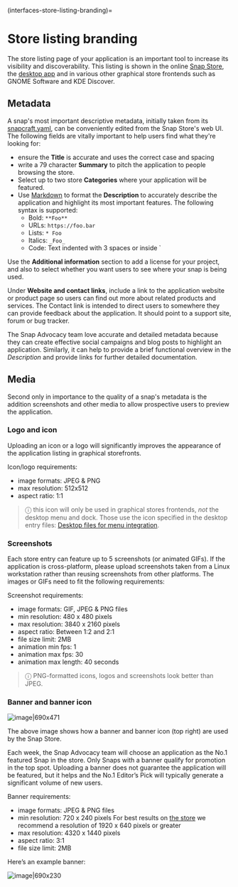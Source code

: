 (interfaces-store-listing-branding)=
# Store listing branding

The store listing page of your application is an important tool to increase its visibility and discoverability. This listing is shown in the online [Snap Store](https://snapcraft.io/store), the [desktop app](https://snapcraft.io/snap-store) and in various other graphical store frontends such as GNOME Software and KDE Discover.

## Metadata

A snap's most important descriptive metadata, initially taken from its [snapcraft.yaml](/), can be conveniently edited from the Snap Store's web UI. The following fields are vitally important to help users find what they're looking for:

- ensure the **Title** is accurate and uses the correct case and spacing
- write a 79 character **Summary** to pitch the application to people browsing the store.
- Select up to two store **Categories** where your application will be featured.
- Use [Markdown](https://commonmark.org/help/) to format the **Description** to accurately describe the application and highlight its most important features. The following syntax is supported:
  - Bold: `**Foo**`
  - URLs: `https://foo.bar`
  - Lists: `* Foo`
  - Italics: `_Foo_`
  - Code: Text indented with 3 spaces or inside \`

Use the **Additional information** section to add a license for your project, and also to select whether you want users to see where your snap is being used.

Under **Website and contact links**, include a link to the application website or product page so users can find out more about related products and services. The Contact link is intended to direct users to somewhere they can provide feedback about the application. It should point to a support site, forum or bug tracker.

The Snap Advocacy team love accurate and detailed metadata because they can create effective social campaigns and blog posts to highlight an application. Similarly, it can help to provide a brief functional overview in the *Description* and provide links for further detailed documentation.

## Media

Second only in importance to the quality of a snap's metadata is the addition screenshots and other media to allow prospective users to preview the application.

### Logo and icon

Uploading an icon or a logo will significantly improves the appearance of the application listing in graphical storefronts.

Icon/logo requirements:

- image formats: JPEG & PNG
- max resolution: 512x512
- aspect ratio: 1:1

> ⓘ  this icon will only be used in graphical stores frontends, _not_ the desktop menu and dock. Those use the icon specified in the desktop entry files: [Desktop files for menu integration](https://snapcraft.io/docs/desktop-menu-icon-support).

### Screenshots

Each store entry can feature up to 5 screenshots (or animated GIFs). If the application is cross-platform, please upload screenshots taken from a Linux workstation rather than reusing screenshots from other platforms. The images or GIFs need to fit the following requirements:

Screenshot requirements:

- image formats: GIF, JPEG & PNG files
- min resolution: 480 x 480 pixels
- max resolution: 3840 x 2160 pixels
- aspect ratio: Between 1:2 and 2:1
- file size limit: 2MB
- animation min fps: 1
- animation max fps: 30
- animation max length: 40 seconds

> ⓘ  PNG-formatted icons, logos and screenshots look better than JPEG.

### Banner and banner icon

![image|690x471](upload://ratdSJxHa8Icx3mgOdId7JxDITH.png) 

The above image shows how a banner and banner icon (top right) are used by the Snap Store.

Each week, the Snap Advocacy team will choose an application as the No.1 featured Snap in the store. Only Snaps with a banner qualify for promotion in the top spot. Uploading a banner does not guarantee the application will be featured, but it helps and the No.1 Editor’s Pick will typically generate a significant volume of new users.

Banner requirements:

- image formats: JPEG & PNG files
- min resolution: 720 x 240 pixels
  For best results on [the store](https://snapcraft.io/store) we recommend a resolution of 1920 x 640 pixels or greater
- max resolution: 4320 x 1440 pixels
- aspect ratio: 3:1
- file size limit: 2MB

Here’s an example banner:

![image|690x230](upload://6RYZAdE76wsmcZwtiBvBo1Ceref.jpeg)

